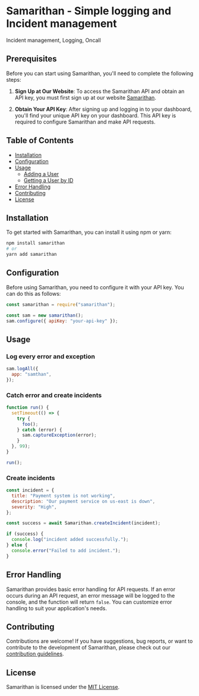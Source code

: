 # Samarithan - Simple logging and Incident management

Incident management, Logging, Oncall

## Prerequisites

Before you can start using Samarithan, you'll need to complete the following steps:

1. **Sign Up at Our Website**: To access the Samarithan API and obtain an API key, you must first sign up at our website [Samarithan](https://6631121ada053c0008d3877c--roaring-biscotti-b91532.netlify.app).

2. **Obtain Your API Key**: After signing up and logging in to your dashboard, you'll find your unique API key on your dashboard. This API key is required to configure Samarithan and make API requests.

## Table of Contents

- [Installation](#installation)
- [Configuration](#configuration)
- [Usage](#usage)
  - [Adding a User](#adding-a-user)
  - [Getting a User by ID](#getting-a-user-by-id)
- [Error Handling](#error-handling)
- [Contributing](#contributing)
- [License](#license)

## Installation

To get started with Samarithan, you can install it using npm or yarn:

```bash
npm install samarithan
# or
yarn add samarithan
```

## Configuration

Before using Samarithan, you need to configure it with your API key. You can do this as follows:

```javascript
const samarithan = require("samarithan");

const sam = new samarithan();
sam.configure({ apiKey: "your-api-key" });
```

## Usage

### Log every error and exception

```javascript
sam.logAll({
  app: "samthan",
});
```

### Catch error and create incidents

```javascript
function run() {
  setTimeout(() => {
    try {
      foo();
    } catch (error) {
      sam.captureException(error);
    }
  }, 99);
}

run();
```

### Create incidents

```javascript
const incident = {
  title: "Payment system is not working",
  description: "Our payment service on us-east is down",
  severity: "High",
};

const success = await Samarithan.createIncident(incident);

if (success) {
  console.log("incident added successfully.");
} else {
  console.error("Failed to add incident.");
}
```

## Error Handling

Samarithan provides basic error handling for API requests. If an error occurs during an API request, an error message will be logged to the console, and the function will return `false`. You can customize error handling to suit your application's needs.

## Contributing

Contributions are welcome! If you have suggestions, bug reports, or want to contribute to the development of Samarithan, please check out our [contribution guidelines](CONTRIBUTING.md).

## License

Samarithan is licensed under the [MIT License](LICENSE).
